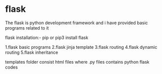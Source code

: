 # flask
The flask is python development framework and i have provided basic programs related to it

flask installation:-
  pip or pip3 install flask 

1.flask basic programs 
2.flask jinja template
3.flask routing 
4.flask dynamic routing 
5.flask inheritance

templates folder consist html files 
where .py files contains python flask codes 

